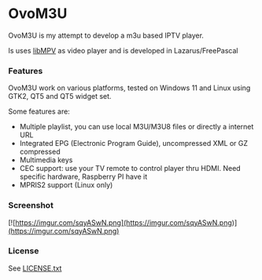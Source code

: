 
# OvoM3U

OvoM3U is my attempt to develop a m3u based IPTV player.

Is uses [libMPV](https://mpv.io/) as video player and is developed in Lazarus/FreePascal

### Features
OvoM3U work on various platforms, tested on Windows 11 and Linux using GTK2, QT5 and QT5 widget set.

Some features are:
 - Multiple playlist, you can use local M3U/M3U8 files or directly a internet URL
 - Integrated EPG (Electronic Program Guide), uncompressed XML or GZ compressed
 - Multimedia keys
 - CEC support: use your TV remote to control player thru HDMI. Need specific hardware, Raspberry PI have it
 - MPRIS2 support (Linux only)



### Screenshot
[![https://imgur.com/sqyASwN.png](https://imgur.com/sqyASwN.png)](https://imgur.com/sqyASwN.png)

### License
See [LICENSE.txt](https://github.com/varianus/ovoplayer/blob/master/LICENSE.txt)